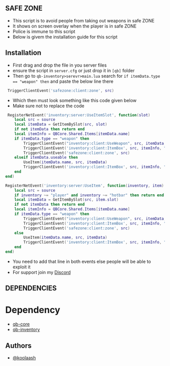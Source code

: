 **SAFE ZONE**
-----

- This script is to avoid people from taking out weapons in safe ZONE
- It shows on screen overlay when the player is in safe ZONE
- Police is immune to this script 
- Below is givem the installation guide for this script


 **Installation**
-----

- First drag and drop the file in you server files
- ensure the script in `server.cfg` or just drop it in `[qb]` folder
- Then go to `qb-inventory>serevr>main.lua` search for `if itemData.type == "weapon" then` and paste the below line there

```lua
 TriggerClientEvent('safezone:client:zone', src)
```
- Which then must look something like this code given below
- Make sure not to replace the code

```lua
 RegisterNetEvent('inventory:server:UseItemSlot', function(slot)
    local src = source
    local itemData = GetItemBySlot(src, slot)
    if not itemData then return end
    local itemInfo = QBCore.Shared.Items[itemData.name]
    if itemData.type == "weapon" then
        TriggerClientEvent("inventory:client:UseWeapon", src, itemData, itemData.info.quality and itemData.info.quality > 0)
        TriggerClientEvent('inventory:client:ItemBox', src, itemInfo, "use")
        TriggerClientEvent('safezone:client:zone', src) 
    elseif itemData.useable then
        UseItem(itemData.name, src, itemData)
        TriggerClientEvent('inventory:client:ItemBox', src, itemInfo, "use")
    end
end)

RegisterNetEvent('inventory:server:UseItem', function(inventory, item)
    local src = source
    if inventory ~= "player" and inventory ~= "hotbar" then return end
    local itemData = GetItemBySlot(src, item.slot)
    if not itemData then return end
    local itemInfo = QBCore.Shared.Items[itemData.name]
    if itemData.type == "weapon" then
        TriggerClientEvent("inventory:client:UseWeapon", src, itemData, itemData.info.quality and itemData.info.quality > 0)
        TriggerClientEvent('inventory:client:ItemBox', src, itemInfo, "use")
        TriggerClientEvent('safezone:client:zone', src)
    else
        UseItem(itemData.name, src, itemData)
        TriggerClientEvent('inventory:client:ItemBox', src, itemInfo, "use")
    end
end)
```
- You need to add that line in both events else people will be able to exploit it
- For support join my [Discord](https://discord.gg/hZfpRUv4Nr)

**DEPENDENCIES**
-----
# Dependency
* [qb-core](https://github.com/qbcore-framework)
* [qb-inventory](https://github.com/qbcore-framework/qb-inventory)


## Authors

- [@koolaash](https://github.com/koolaash)